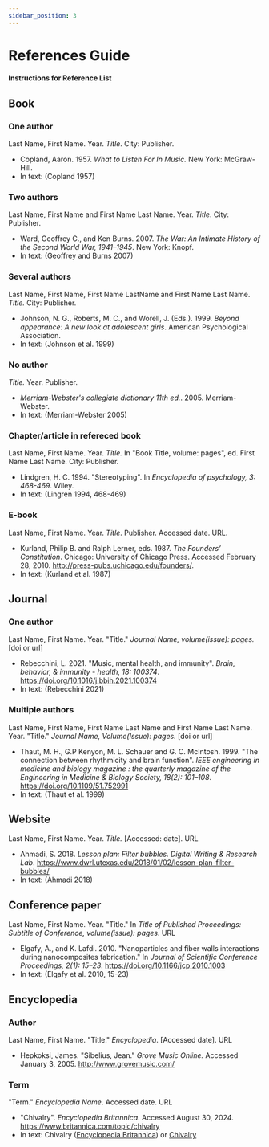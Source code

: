 ```yaml
---
sidebar_position: 3
---
```


# References Guide

#### Instructions for Reference List

## Book

### One author

Last Name, First Name. Year. _Title_. City: Publisher.

- Copland, Aaron. 1957. _What to Listen For In Music._ New York: McGraw-Hill.
- In text: (Copland 1957)

### Two authors

Last Name, First Name and First Name Last Name. Year. _Title_. City: Publisher.

- Ward, Geoffrey C., and Ken Burns. 2007. _The War: An Intimate History of the Second World War, 1941–1945_. New York: Knopf.
- In text: (Geoffrey and Burns 2007)

### Several authors

Last Name, First Name, First Name LastName and First Name Last Name. _Title._ City: Publisher.

- Johnson, N. G., Roberts, M. C., and Worell, J. (Eds.). 1999. _Beyond appearance: A new look at adolescent girls_. American Psychological Association.
- In text: (Johnson et al. 1999)

### No author

_Title._ Year. Publisher.

- _Merriam-Webster's collegiate dictionary 11th ed._. 2005. Merriam-Webster.
- In text: (Merriam-Webster 2005)

### Chapter/article in refereced book

Last Name, First Name. Year. _Title._ In "Book Title, volume: pages", ed. First Name Last Name. City: Publisher.

- Lindgren, H. C. 1994. "Stereotyping". In _Encyclopedia of psychology, 3: 468-469_. Wiley.
- In text: (Lingren 1994, 468-469)

### E-book

Last Name, First Name. Year. _Title_. Publisher. Accessed date. URL.

- Kurland, Philip B. and Ralph Lerner, eds. 1987. _The Founders’ Constitution_. Chicago: University of Chicago Press. Accessed February 28, 2010. http://press-pubs.uchicago.edu/founders/.
- In text: (Kurland et al. 1987)

## Journal

### One author

Last Name, First Name. Year. "Title." _Journal Name, volume(issue): pages._ [doi or url]

- Rebecchini, L. 2021. "Music, mental health, and immunity". _Brain, behavior, & immunity - health, 18: 100374_. https://doi.org/10.1016/j.bbih.2021.100374
- In text: (Rebecchini 2021)

### Multiple authors

Last Name, First Name, First Name Last Name and First Name Last Name. Year. "Title." _Journal Name, Volume(Issue): pages._ [doi or url]

- Thaut, M. H., G.P Kenyon, M. L. Schauer and G. C. McIntosh. 1999. "The connection between rhythmicity and brain function". _IEEE engineering in medicine and biology magazine : the quarterly magazine of the Engineering in Medicine & Biology Society, 18(2): 101–108_. https://doi.org/10.1109/51.752991
- In text: (Thaut et al. 1999)

## Website

Last Name, First Name. Year. _Title._ [Accessed: date]. URL

- Ahmadi, S. 2018. _Lesson plan: Filter bubbles. Digital Writing & Research Lab_. https://www.dwrl.utexas.edu/2018/01/02/lesson-plan-filter-bubbles/
- In text: (Ahmadi 2018)

## Conference paper

Last Name, First Name. Year. "Title." In _Title of Published Proceedings: Subtitle of Conference, volume(issue): pages_. URL

- Elgafy, A., and K. Lafdi. 2010. "Nanoparticles and fiber walls interactions during nanocomposites fabrication." In _Journal of Scientific Conference Proceedings, 2(1): 15–23_. https://doi.org/10.1166/jcp.2010.1003
- In text: (Elgafy et al. 2010, 15-23)

## Encyclopedia

### Author

Last Name, First Name. "Title." _Encyclopedia_. [Accessed date]. URL
- Hepkoksi, James. "Sibelius, Jean." _Grove Music Online._ Accessed January 3, 2005. http://www.grovemusic.com/

### Term

"Term." _Encyclopedia Name_. Accessed date. URL
- "Chivalry". _Encyclopedia Britannica_. Accessed August 30, 2024. https://www.britannica.com/topic/chivalry
- In text: Chivalry ([Encyclopedia Britannica](https://www.britannica.com/topic/chivalry)) or [Chivalry](https://www.britannica.com/topic/chivalry)